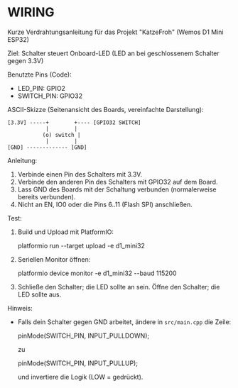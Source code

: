 WIRING
======

Kurze Verdrahtungsanleitung für das Projekt "KatzeFroh" (Wemos D1 Mini ESP32)

Ziel: Schalter steuert Onboard-LED (LED an bei geschlossenem Schalter gegen 3.3V)

Benutzte Pins (Code):
- LED_PIN: GPIO2
- SWITCH_PIN: GPIO32

ASCII-Skizze (Seitenansicht des Boards, vereinfachte Darstellung):

    [3.3V] -----+        +---- [GPIO32 SWITCH]
                |        |
               (o) switch |
                |        |
    [GND] ------------- [GND]

Anleitung:
1. Verbinde einen Pin des Schalters mit 3.3V.
2. Verbinde den anderen Pin des Schalters mit GPIO32 auf dem Board.
3. Lass GND des Boards mit der Schaltung verbunden (normalerweise bereits verbunden).
4. Nicht an EN, IO0 oder die Pins 6..11 (Flash SPI) anschließen.

Test:
1. Build und Upload mit PlatformIO:

   platformio run --target upload -e d1_mini32

2. Seriellen Monitor öffnen:

   platformio device monitor -e d1_mini32 --baud 115200

3. Schließe den Schalter; die LED sollte an sein. Öffne den Schalter; die LED sollte aus.

Hinweis:
- Falls dein Schalter gegen GND arbeitet, ändere in `src/main.cpp` die Zeile:

    pinMode(SWITCH_PIN, INPUT_PULLDOWN);

  zu

    pinMode(SWITCH_PIN, INPUT_PULLUP);

  und invertiere die Logik (LOW = gedrückt).
